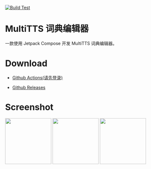 [![Build Test](https://github.com/jing332/TtsDictEditor/actions/workflows/build.yaml/badge.svg)](https://github.com/jing332/TtsDictEditor/actions/workflows/build.yaml)
# MultiTTS 词典编辑器
一款使用 Jetpack Compose 开发 MultiTTS 词典编辑器。

# Download

- [Github Actions(请先登录)](https://github.com/jing332/TtsDictEditor/actions)

- [Github Releases](https://github.com/jing332/TtsDictEditor/releases)

# Screenshot
<img src="https://github.com/jing332/TtsDictEditor/assets/42014615/cf035639-ba82-4b3e-91ef-6521188e9805" height="150px"> 
<img src="https://github.com/jing332/TtsDictEditor/assets/42014615/9ff65207-d28e-4253-b18c-a94d3058aa26" height="150px"> 
<img src="https://github.com/jing332/TtsDictEditor/assets/42014615/1b4dbb38-f8b6-409c-9c1a-f199125c53ac" height="150px"> 
